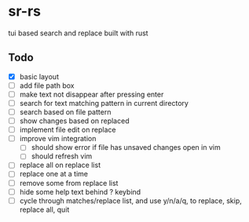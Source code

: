 # sr-rs
tui based search and replace built with rust



## Todo

- [x] basic layout
- [ ] add file path box
- [ ] make text not disappear after pressing enter
- [ ] search for text matching pattern in current directory
- [ ] search based on file pattern
- [ ] show changes based on replaced
- [ ] implement file edit on replace
- [ ] improve vim integration
    - [ ] should show error if file has unsaved changes open in vim
    - [ ] should refresh vim
- [ ] replace all on replace list
- [ ] replace one at a time
- [ ] remove some from replace list
- [ ] hide some help text behind ? keybind
- [ ] cycle through matches/replace list, and use y/n/a/q, to replace, skip, replace all, quit
